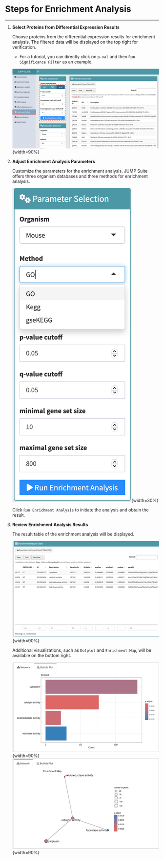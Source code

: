 # Steps for Enrichment Analysis

---

1. **Select Proteins from Differential Expression Results**

    Choose proteins from the differential expression results for enrichment analysis. The filtered data will be displayed on the top right for verification.

    - For a tutorial, you can directly click on `p-val` and then `Run Significance Filter` as an example.

    ![Filter](../www/images/enrich_screen.png){width=90%}

3. **Adjust Enrichment Analysis Parameters**

    Customize the parameters for the enrichment analysis. JUMP Suite offers three organism databases and three methods for enrichment analysis.

    ![Enrichment Parameters](../www/images/enrich_param.png){width=30%}

    Click `Run Enrichment Analysis` to initiate the analysis and obtain the result.

4. **Review Enrichment Analysis Results**

    The result table of the enrichment analysis will be displayed.

    ![Enrichment Result](../www/images/enrich_table.png){width=90%}

    Additional visualizations, such as `Dotplot` and `Enrichment Map`, will be available on the bottom right.

    ![Dotplot](../www/images/enrich_dot.png){width=90%}
    ![Enrichment Map](../www/images/enrich_net.png){width=90%}
